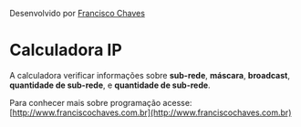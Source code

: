 Desenvolvido por [Francisco Chaves](http://www.franciscochaves.com.br)

# Calculadora IP

A calculadora verificar informações sobre **sub-rede**, **máscara**, **broadcast**, **quantidade de sub-rede**, e **quantidade de sub-rede**.

Para conhecer mais sobre programação acesse: [http://www.franciscochaves.com.br](http://www.franciscochaves.com.br)
